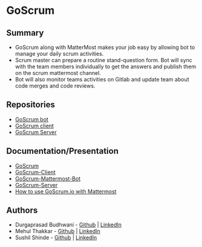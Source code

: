 # GoScrum

## Summary

* GoScrum along with MatterMost makes your job easy by allowing bot to manage your daily scrum activities.
* Scrum master can prepare a routine stand-question form. Bot will sync with the team members individually to get the answers and publish them on the scrum mattermost channel.
* Bot will also monitor teams activities on Gitlab and update team about code merges and code reviews.

## Repositories

* [GoScrum bot](https://github.com/Go-Scrum/mattermost-bot)
* [GoScrum client](https://github.com/Go-Scrum/goscrum-client)
* [GoScrum Server](https://github.com/Go-Scrum/goscrum-server)

## Documentation/Presentation

* [GoScrum](https://coda.io/d/GoScrum-io_dzPwc-_pSMc/GoScrum_suq_O#_luep9)
* [GoScrum-Client](https://coda.io/d/GoScrum-io_dzPwc-_pSMc/GoScrum-Client_suFl1#_lu_GL)
* [GoScrum-Mattermost-Bot](https://coda.io/d/GoScrum-io_dzPwc-_pSMc/GoScrum-Mattermost-bot_suNg1#_luiYU)
* [GoScrum-Server](https://coda.io/d/GoScrum-io_dzPwc-_pSMc/GoScrum-Server_suunh#_lu4BF)
* [How to use GoScrum.io with Mattermost](https://coda.io/d/GoScrum-io_dzPwc-_pSMc/How-to-use-GoScrum-io-with-Mattermost_suXG_#_lu1Ij)

## Authors

* Durgaprasad Budhwani - [Github](https://github.com/Durgaprasad-Budhwani) | [LinkedIn](https://www.linkedin.com/in/durgaprasad-budhwani/)
* Mehul Thakkar - [Github](https://github.com/mehulcse) | [LinkedIn](https://www.linkedin.com/in/mehulcse/)
* Sushil Shinde - [Github](https://github.com/sushil88) | [LinkedIn](https://www.linkedin.com/in/sushil88/)
